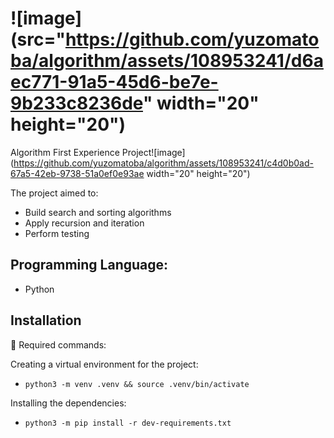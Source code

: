 # ![image](src="https://github.com/yuzomatoba/algorithm/assets/108953241/d6aec771-91a5-45d6-be7e-9b233c8236de" width="20" height="20")

Algorithm First Experience Project![image](https://github.com/yuzomatoba/algorithm/assets/108953241/c4d0b0ad-67a5-42eb-9738-51a0ef0e93ae width="20" height="20")




The project aimed to:
- Build search and sorting algorithms
- Apply recursion and iteration
- Perform testing

## Programming Language:
- Python


## Installation

🤖 Required commands:

Creating a virtual environment for the project:

* `python3 -m venv .venv && source .venv/bin/activate`

Installing the dependencies:

* `python3 -m pip install -r dev-requirements.txt`
